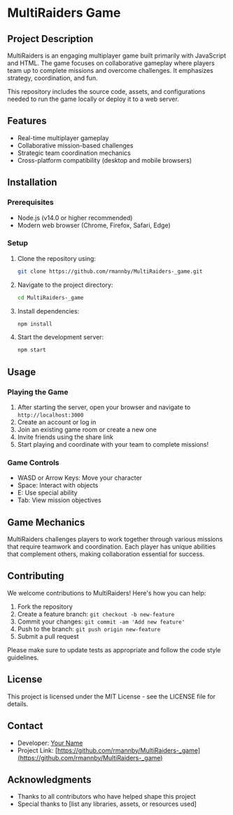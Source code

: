 # MultiRaiders Game

## Project Description

MultiRaiders is an engaging multiplayer game built primarily with JavaScript and HTML. The game focuses on collaborative gameplay where players team up to complete missions and overcome challenges. It emphasizes strategy, coordination, and fun.

This repository includes the source code, assets, and configurations needed to run the game locally or deploy it to a web server.


## Features


- Real-time multiplayer gameplay
- Collaborative mission-based challenges
- Strategic team coordination mechanics
- Cross-platform compatibility (desktop and mobile browsers)

## Installation

### Prerequisites
- Node.js (v14.0 or higher recommended)
- Modern web browser (Chrome, Firefox, Safari, Edge)

### Setup
1. Clone the repository using:
   ```bash
   git clone https://github.com/rmannby/MultiRaiders-_game.git
   ```
2. Navigate to the project directory:
   ```bash
   cd MultiRaiders-_game
   ```
3. Install dependencies:
   ```bash
   npm install
   ```
4. Start the development server:
   ```bash
   npm start
   ```

## Usage

### Playing the Game
1. After starting the server, open your browser and navigate to `http://localhost:3000`
2. Create an account or log in
3. Join an existing game room or create a new one
4. Invite friends using the share link
5. Start playing and coordinate with your team to complete missions!

### Game Controls
- WASD or Arrow Keys: Move your character
- Space: Interact with objects
- E: Use special ability
- Tab: View mission objectives

## Game Mechanics

MultiRaiders challenges players to work together through various missions that require teamwork and coordination. Each player has unique abilities that complement others, making collaboration essential for success.

## Contributing

We welcome contributions to MultiRaiders! Here's how you can help:

1. Fork the repository
2. Create a feature branch: `git checkout -b new-feature`
3. Commit your changes: `git commit -am 'Add new feature'`
4. Push to the branch: `git push origin new-feature`
5. Submit a pull request

Please make sure to update tests as appropriate and follow the code style guidelines.

## License

This project is licensed under the MIT License - see the LICENSE file for details.

## Contact

- Developer: [Your Name](https://github.com/rmannby)
- Project Link: [https://github.com/rmannby/MultiRaiders-_game](https://github.com/rmannby/MultiRaiders-_game)

## Acknowledgments

- Thanks to all contributors who have helped shape this project
- Special thanks to [list any libraries, assets, or resources used]
